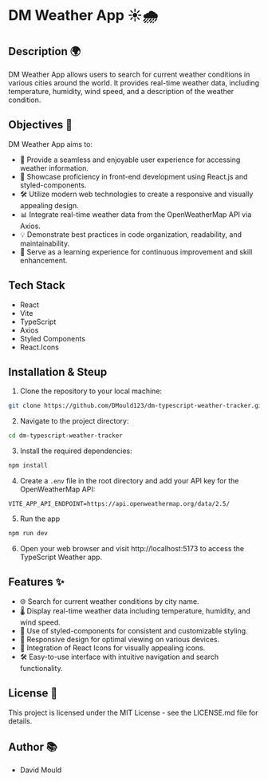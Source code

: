 # DM Weather App ☀️🌧️

## Description 🌍

DM Weather App allows users to search for current weather conditions in various cities around the world. It provides real-time weather data, including temperature, humidity, wind speed, and a description of the weather condition.

## Objectives 🎯

DM Weather App aims to:

- 🚀 Provide a seamless and enjoyable user experience for accessing weather information.
- 🌟 Showcase proficiency in front-end development using React.js and styled-components.
- 🛠️ Utilize modern web technologies to create a responsive and visually appealing design.
- 📊 Integrate real-time weather data from the OpenWeatherMap API via Axios.
- 💡 Demonstrate best practices in code organization, readability, and maintainability.
- 🌱 Serve as a learning experience for continuous improvement and skill enhancement.

## Tech Stack

- React
- Vite
- TypeScript
- Axios
- Styled Components
- React.Icons

## Installation & Steup

1. Clone the repository to your local machine:

```bash
git clone https://github.com/DMould123/dm-typescript-weather-tracker.git
```

2. Navigate to the project directory:

```bash
cd dm-typescript-weather-tracker
```

3. Install the required dependencies:

```bash
npm install
```

4. Create a `.env` file in the root directory and add your API key for the OpenWeatherMap API:

```VITE_APIKEY=your_api_key_here
VITE_APP_API_ENDPOINT=https://api.openweathermap.org/data/2.5/
```
5. Run the app

```bash
npm run dev
```

6. Open your web browser and visit http://localhost:5173 to access the TypeScript Weather app.

## Features ✨

- 🌐 Search for current weather conditions by city name.
- 🌡️ Display real-time weather data including temperature, humidity, and wind speed.
- 🎨 Use of styled-components for consistent and customizable styling.
- 📱 Responsive design for optimal viewing on various devices.
- 🌟 Integration of React Icons for visually appealing icons.
- 🛠️ Easy-to-use interface with intuitive navigation and search functionality.

## License 📝

This project is licensed under the MIT License - see the LICENSE.md file for details.

## Author 📚

- David Mould
